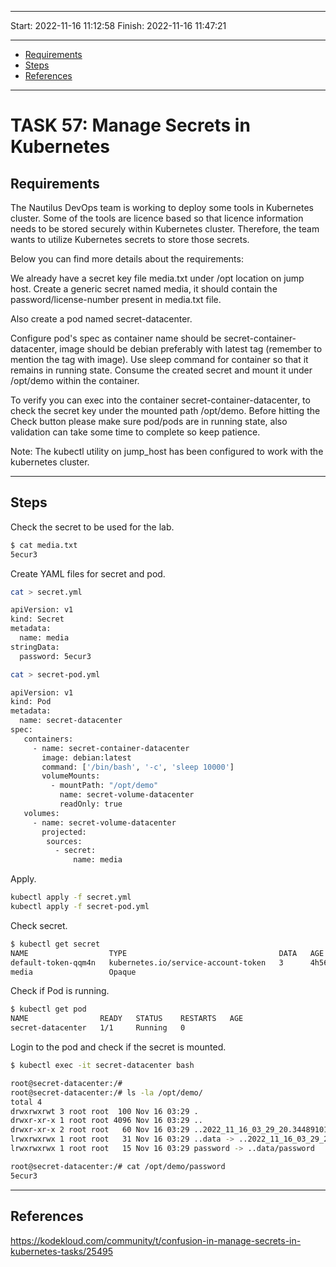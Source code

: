 
------------------------------

Start: 		2022-11-16 11:12:58 
Finish:	  2022-11-16 11:47:21

------------------------------

- [Requirements](#requirements)
- [Steps](#steps)
- [References](#references)

------------------------------

# TASK 57: Manage Secrets in Kubernetes

## Requirements

The Nautilus DevOps team is working to deploy some tools in Kubernetes cluster. 
Some of the tools are licence based so that licence information needs to be stored 
securely within Kubernetes cluster. Therefore, the team wants to utilize Kubernetes 
secrets to store those secrets. 

Below you can find more details about the requirements:

We already have a secret key file media.txt under /opt location on jump host. 
Create a generic secret named media, it should contain the password/license-number 
present in media.txt file.

Also create a pod named secret-datacenter.

Configure pod's spec as container name should be secret-container-datacenter, 
image should be debian preferably with latest tag (remember to mention the tag with image). 
Use sleep command for container so that it remains in running state. 
Consume the created secret and mount it under /opt/demo within the container.

To verify you can exec into the container secret-container-datacenter, 
to check the secret key under the mounted path /opt/demo. 
Before hitting the Check button please make sure pod/pods are in running state, 
also validation can take some time to complete so keep patience.

Note: The kubectl utility on jump_host has been configured to work with the kubernetes cluster.

------------------------------

## Steps

Check the secret to be used for the lab.

```bash
$ cat media.txt
5ecur3
```

Create  YAML files for secret and pod.

```bash
cat > secret.yml 

apiVersion: v1
kind: Secret
metadata:
  name: media
stringData:
  password: 5ecur3
```

```bash
cat > secret-pod.yml

apiVersion: v1
kind: Pod
metadata:
  name: secret-datacenter
spec:
   containers:
     - name: secret-container-datacenter
       image: debian:latest
       command: ['/bin/bash', '-c', 'sleep 10000']
       volumeMounts:
         - mountPath: "/opt/demo"
           name: secret-volume-datacenter
           readOnly: true
   volumes:
     - name: secret-volume-datacenter
       projected:
        sources:
          - secret:
              name: media 
```

Apply.

```bash
kubectl apply -f secret.yml  
kubectl apply -f secret-pod.yml
```

Check secret.

```bash
$ kubectl get secret
NAME                  TYPE                                  DATA   AGE
default-token-qqm4n   kubernetes.io/service-account-token   3      4h56m
media                 Opaque        
```

Check if Pod is running.

```bash
$ kubectl get pod
NAME                READY   STATUS    RESTARTS   AGE
secret-datacenter   1/1     Running   0      
```

Login to the pod and check if the secret is mounted.

```bash
$ kubectl exec -it secret-datacenter bash

root@secret-datacenter:/#
root@secret-datacenter:/# ls -la /opt/demo/
total 4
drwxrwxrwt 3 root root  100 Nov 16 03:29 .
drwxr-xr-x 1 root root 4096 Nov 16 03:29 ..
drwxr-xr-x 2 root root   60 Nov 16 03:29 ..2022_11_16_03_29_20.344891012
lrwxrwxrwx 1 root root   31 Nov 16 03:29 ..data -> ..2022_11_16_03_29_20.344891012
lrwxrwxrwx 1 root root   15 Nov 16 03:29 password -> ..data/password

root@secret-datacenter:/# cat /opt/demo/password 
5ecur3
```

------------------------------

## References

https://kodekloud.com/community/t/confusion-in-manage-secrets-in-kubernetes-tasks/25495

